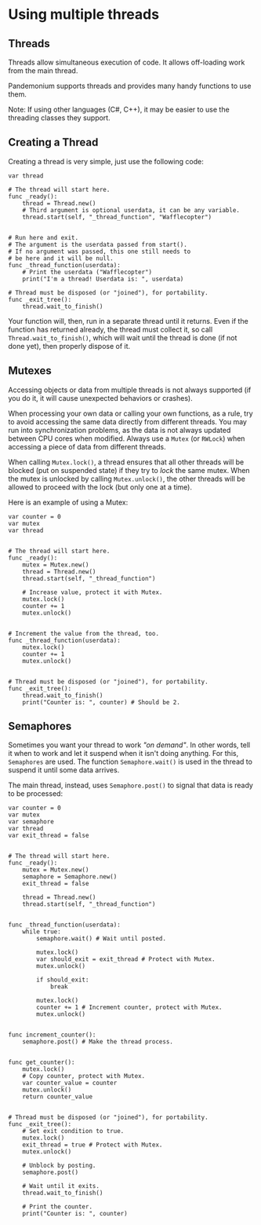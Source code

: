 
# Using multiple threads

## Threads

Threads allow simultaneous execution of code. It allows off-loading work
from the main thread.

Pandemonium supports threads and provides many handy functions to use them.

Note: If using other languages (C#, C++), it may be easier to use the
threading classes they support.

## Creating a Thread

Creating a thread is very simple, just use the following code:

```
var thread

# The thread will start here.
func _ready():
    thread = Thread.new()
    # Third argument is optional userdata, it can be any variable.
    thread.start(self, "_thread_function", "Wafflecopter")


# Run here and exit.
# The argument is the userdata passed from start().
# If no argument was passed, this one still needs to
# be here and it will be null.
func _thread_function(userdata):
    # Print the userdata ("Wafflecopter")
    print("I'm a thread! Userdata is: ", userdata)

# Thread must be disposed (or "joined"), for portability.
func _exit_tree():
    thread.wait_to_finish()
```

Your function will, then, run in a separate thread until it returns.
Even if the function has returned already, the thread must collect it, so call
`Thread.wait_to_finish()`, which will
wait until the thread is done (if not done yet), then properly dispose of it.

## Mutexes

Accessing objects or data from multiple threads is not always supported (if you
do it, it will cause unexpected behaviors or crashes).

When processing your own data or calling your own functions, as a rule, try to
avoid accessing the same data directly from different threads. You may run into
synchronization problems, as the data is not always updated between CPU cores
when modified. Always use a `Mutex` (or `RWLock`) when accessing
a piece of data from different threads.

When calling `Mutex.lock()`, a thread ensures that
all other threads will be blocked (put on suspended state) if they try to *lock*
the same mutex. When the mutex is unlocked by calling
`Mutex.unlock()`, the other threads will be
allowed to proceed with the lock (but only one at a time).

Here is an example of using a Mutex:

```
var counter = 0
var mutex
var thread


# The thread will start here.
func _ready():
    mutex = Mutex.new()
    thread = Thread.new()
    thread.start(self, "_thread_function")

    # Increase value, protect it with Mutex.
    mutex.lock()
    counter += 1
    mutex.unlock()


# Increment the value from the thread, too.
func _thread_function(userdata):
    mutex.lock()
    counter += 1
    mutex.unlock()


# Thread must be disposed (or "joined"), for portability.
func _exit_tree():
    thread.wait_to_finish()
    print("Counter is: ", counter) # Should be 2.
```

## Semaphores

Sometimes you want your thread to work *"on demand"*. In other words, tell it
when to work and let it suspend when it isn't doing anything.
For this, `Semaphores` are used. The function
`Semaphore.wait()` is used in the thread to
suspend it until some data arrives.

The main thread, instead, uses
`Semaphore.post()` to signal that data is
ready to be processed:

```
var counter = 0
var mutex
var semaphore
var thread
var exit_thread = false


# The thread will start here.
func _ready():
    mutex = Mutex.new()
    semaphore = Semaphore.new()
    exit_thread = false

    thread = Thread.new()
    thread.start(self, "_thread_function")


func _thread_function(userdata):
    while true:
        semaphore.wait() # Wait until posted.

        mutex.lock()
        var should_exit = exit_thread # Protect with Mutex.
        mutex.unlock()

        if should_exit:
            break

        mutex.lock()
        counter += 1 # Increment counter, protect with Mutex.
        mutex.unlock()


func increment_counter():
    semaphore.post() # Make the thread process.


func get_counter():
    mutex.lock()
    # Copy counter, protect with Mutex.
    var counter_value = counter
    mutex.unlock()
    return counter_value


# Thread must be disposed (or "joined"), for portability.
func _exit_tree():
    # Set exit condition to true.
    mutex.lock()
    exit_thread = true # Protect with Mutex.
    mutex.unlock()

    # Unblock by posting.
    semaphore.post()

    # Wait until it exits.
    thread.wait_to_finish()

    # Print the counter.
    print("Counter is: ", counter)
```

